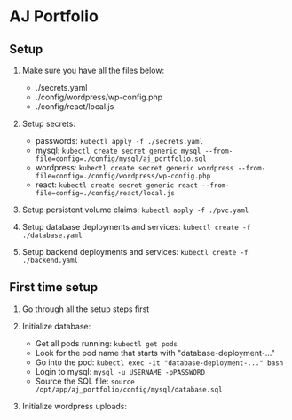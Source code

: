 # AJ Portfolio

## Setup

1. Make sure you have all the files below:

   - ./secrets.yaml
   - ./config/wordpress/wp-config.php
   - ./config/react/local.js

2. Setup secrets:

   - passwords: `kubectl apply -f ./secrets.yaml`
   - mysql: `kubectl create secret generic mysql --from-file=config=./config/mysql/aj_portfolio.sql`
   - wordpress: `kubectl create secret generic wordpress --from-file=config=./config/wordpress/wp-config.php`
   - react: `kubectl create secret generic react --from-file=config=./config/react/local.js`

3. Setup persistent volume claims: `kubectl apply -f ./pvc.yaml`

4. Setup database deployments and services: `kubectl create -f ./database.yaml`

5. Setup backend deployments and services: `kubectl create -f ./backend.yaml`

## First time setup

1. Go through all the setup steps first

2. Initialize database:

   - Get all pods running: `kubectl get pods`
   - Look for the pod name that starts with "database-deployment-..."
   - Go into the pod: `kubectl exec -it "database-deployment-..." bash`
   - Login to mysql: `mysql -u USERNAME -pPASSWORD`
   - Source the SQL file: `source /opt/app/aj_portfolio/config/mysql/database.sql`

3. Initialize wordpress uploads:

